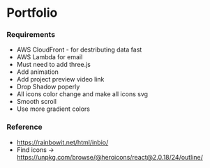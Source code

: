 # Portfolio

### Requirements
 - AWS CloudFront - for destributing data fast
 - AWS Lambda for email
 - Must need to add three.js
 - Add animation
 - Add project preview video link
 - Drop Shadow poperly
 - All icons color change and make all icons svg
 - Smooth scroll
 - Use more gradient colors

### Reference
 - https://rainbowit.net/html/inbio/
 - Find icons -> https://unpkg.com/browse/@heroicons/react@2.0.18/24/outline/

 
